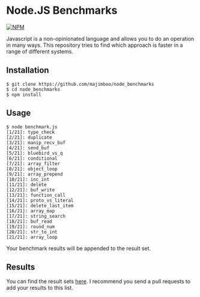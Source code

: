 Node.JS Benchmarks
==================

[![NPM](https://nodei.co/npm/benchmarks.png?downloads=true)](https://nodei.co/npm/benchmarks/)

Javascript is a non-opinionated language and allows you to do an operation in many ways.
This repository tries to find which approach is faster in a range of different systems.

Installation
------------

    $ git clone https://github.com/majimboo/node_benchmarks
    $ cd node_benchmarks
    $ npm install

Usage
-----

    $ node benchmark.js
    [1/21]: type_check
    [2/21]: duplicate
    [3/21]: manip_recv_buf
    [4/21]: send_buf
    [5/21]: bluebird_vs_q
    [6/21]: conditional
    [7/21]: array_filter
    [8/21]: object_loop
    [9/21]: array_prepend
    [10/21]: inc_int
    [11/21]: delete
    [12/21]: buf_write
    [13/21]: function_call
    [14/21]: proto_vs_literal
    [15/21]: delete_last_item
    [16/21]: array_map
    [17/21]: string_search
    [18/21]: buf_read
    [19/21]: round_num
    [20/21]: str_to_int
    [21/21]: array_loop

Your benchmark results will be appended to the result set.

Results
-------

You can find the result sets [here](https://github.com/majimboo/node_benchmarks/tree/master/results). I recommend you send a pull requests to add your results to this list.
